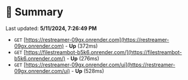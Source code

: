 # 📖 Summary
Last updated: **5/11/2024, 7:26:49 PM**

- `GET` [https://restreamer-09gx.onrender.com](https://restreamer-09gx.onrender.com) - **Up** (372ms)
- `GET` [https://filestreambot-b5k6.onrender.com/](https://filestreambot-b5k6.onrender.com/) - **Up** (276ms)
- `GET` [https://restreamer-09gx.onrender.com/ui](https://restreamer-09gx.onrender.com/ui) - **Up** (528ms)

